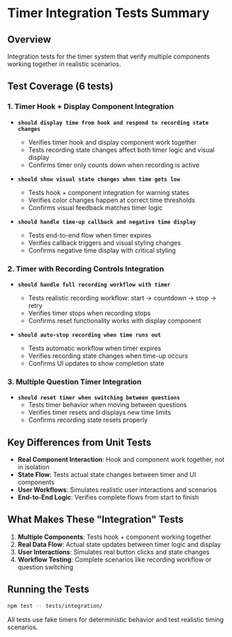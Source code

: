 # Timer Integration Tests Summary

## Overview
Integration tests for the timer system that verify multiple components working together in realistic scenarios.

## Test Coverage (6 tests)

### 1. Timer Hook + Display Component Integration
- **`should display time from hook and respond to recording state changes`**
  - Verifies timer hook and display component work together
  - Tests recording state changes affect both timer logic and visual display
  - Confirms timer only counts down when recording is active

- **`should show visual state changes when time gets low`**
  - Tests hook + component integration for warning states
  - Verifies color changes happen at correct time thresholds
  - Confirms visual feedback matches timer logic

- **`should handle time-up callback and negative time display`**
  - Tests end-to-end flow when timer expires
  - Verifies callback triggers and visual styling changes
  - Confirms negative time display with critical styling

### 2. Timer with Recording Controls Integration
- **`should handle full recording workflow with timer`**
  - Tests realistic recording workflow: start → countdown → stop → retry
  - Verifies timer stops when recording stops
  - Confirms reset functionality works with display component

- **`should auto-stop recording when time runs out`**
  - Tests automatic workflow when timer expires
  - Verifies recording state changes when time-up occurs
  - Confirms UI updates to show completion state

### 3. Multiple Question Timer Integration
- **`should reset timer when switching between questions`**
  - Tests timer behavior when moving between questions
  - Verifies timer resets and displays new time limits
  - Confirms recording state resets properly

## Key Differences from Unit Tests
- **Real Component Interaction**: Hook and component work together, not in isolation
- **State Flow**: Tests actual state changes between timer and UI components
- **User Workflows**: Simulates realistic user interactions and scenarios
- **End-to-End Logic**: Verifies complete flows from start to finish

## What Makes These "Integration" Tests
1. **Multiple Components**: Tests hook + component working together
2. **Real Data Flow**: Actual state updates between timer logic and display
3. **User Interactions**: Simulates real button clicks and state changes
4. **Workflow Testing**: Complete scenarios like recording workflow or question switching

## Running the Tests
```bash
npm test -- tests/integration/
```

All tests use fake timers for deterministic behavior and test realistic timing scenarios. 